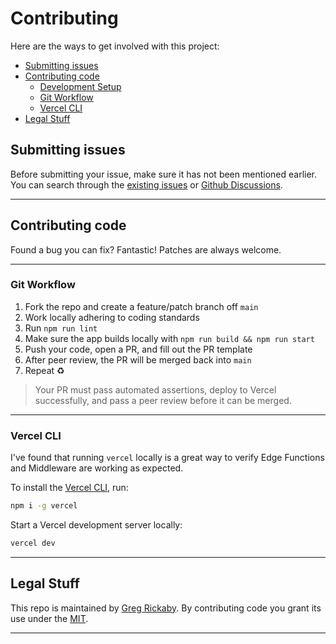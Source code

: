 # Contributing <!-- omit in toc -->

Here are the ways to get involved with this project:

- [Submitting issues](#submitting-issues)
- [Contributing code](#contributing-code)
  - [Development Setup](#development-setup)
  - [Git Workflow](#git-workflow)
  - [Vercel CLI](#vercel-cli)
- [Legal Stuff](#legal-stuff)

## Submitting issues

Before submitting your issue, make sure it has not been mentioned earlier. You can search through the [existing issues](https://github.com/gregrickaby/nextjs-wordpress/issues) or [Github Discussions](https://github.com/gregrickaby/nextjs-wordpress/discussions).

---

## Contributing code

Found a bug you can fix? Fantastic! Patches are always welcome.

---

### Git Workflow

1. Fork the repo and create a feature/patch branch off `main`
2. Work locally adhering to coding standards
3. Run `npm run lint`
4. Make sure the app builds locally with `npm run build && npm run start`
5. Push your code, open a PR, and fill out the PR template
6. After peer review, the PR will be merged back into `main`
7. Repeat ♻️

> Your PR must pass automated assertions, deploy to Vercel successfully, and pass a peer review before it can be merged.

---

### Vercel CLI

I've found that running `vercel` locally is a great way to verify Edge Functions and Middleware are working as expected.

To install the [Vercel CLI](https://vercel.com/docs/cli), run:

```bash
npm i -g vercel
```

Start a Vercel development server locally:

```bash
vercel dev
```

---

## Legal Stuff

This repo is maintained by [Greg Rickaby](https://gregrickaby.com/). By contributing code you grant its use under the [MIT](https://github.com/gregrickaby/nextjs-wordpress/blob/main/LICENSE).

---
